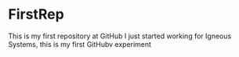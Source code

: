 # FirstRep
This is my first repository at GitHub
I just started working for Igneous Systems, this is my first GitHubv experiment
